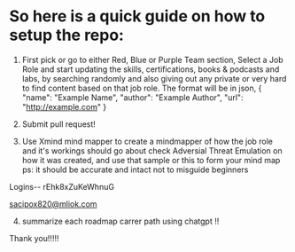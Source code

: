 # So here is a quick guide on how to setup the repo:

1. First pick or go to either Red, Blue or Purple Team section, Select a Job Role and start updating the skills, certifications, books & podcasts and labs, by searching randomly and also giving out any private or very hard to find content based on that job role.
 The format will be in json,
        {
          "name": "Example Name",
          "author": "Example Author",
          "url": "http://example.com"
        }

2. Submit pull request!

3. Use Xmind mind mapper to create a mindmapper of how the job role and it's workings should go about check Adversial Threat Emulation on how it was created, and use that sample or this to form your mind map ps: it should be accurate and intact not to misguide beginners



Logins--
rEhk8xZuKeWhnuG


sacipox820@mliok.com

4. summarize each roadmap carrer path using chatgpt !!

Thank you!!!!!


